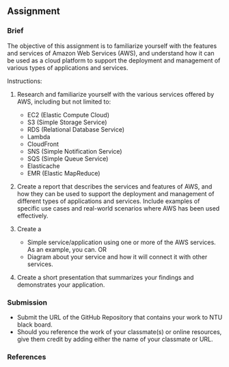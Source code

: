 ## Assignment

### Brief


The objective of this assignment is to familiarize yourself with the features and services of Amazon Web Services (AWS), and understand how it can be used as a cloud platform to support the deployment and management of various types of applications and services.

Instructions:

1. Research and familiarize yourself with the various services offered by AWS, including but not limited to:
    - EC2 (Elastic Compute Cloud)
    - S3 (Simple Storage Service)
    - RDS (Relational Database Service)
    - Lambda
    - CloudFront
    - SNS (Simple Notification Service)
    - SQS (Simple Queue Service)
    - Elasticache
    - EMR (Elastic MapReduce)

2. Create a report that describes the services and features of AWS, and how they can be used to support the deployment and management of different types of applications and services. Include examples of specific use cases and real-world scenarios where AWS has been used effectively.
3. Create a 
      - Simple service/application using one or more of the AWS services. As an example, you can. OR
      - Diagram about your service and how it will connect it with other services.
4. Create a short presentation that summarizes your findings and demonstrates your application.



### Submission 

- Submit the URL of the GitHub Repository that contains your work to NTU black board.
- Should you reference the work of your classmate(s) or online resources, give them credit by adding either the name of your classmate or URL. 

### References
